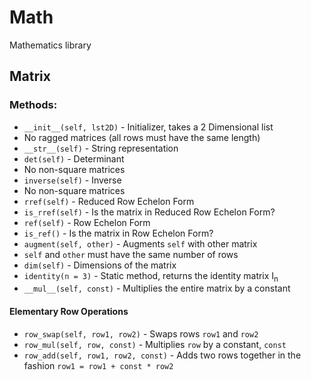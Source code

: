 # Math
Mathematics library
## Matrix
### Methods:
+ `__init__(self, lst2D)` - Initializer, takes a 2 Dimensional list
 + No ragged matrices (all rows must have the same length)
+ `__str__(self)` - String representation
+ `det(self)` - Determinant
 + No non-square matrices
+ `inverse(self)` - Inverse
 + No non-square matrices
+ `rref(self)` - Reduced Row Echelon Form
+ `is_rref(self)` - Is the matrix in Reduced Row Echelon Form?
+ `ref(self)` - Row Echelon Form
+ `is_ref()` - Is the matrix in Row Echelon Form?
+ `augment(self, other)` - Augments `self` with other matrix
 + `self` and `other` must have the same number of rows
+ `dim(self)` - Dimensions of the matrix
+ `identity(n = 3)` - Static method, returns the identity matrix I<sub>n</sub>
+ `__mul__(self, const)` - Multiplies the entire matrix by a constant
#### Elementary Row Operations
+ `row_swap(self, row1, row2)` - Swaps rows `row1` and `row2`
+ `row_mul(self, row, const)` - Multiplies `row` by a constant, `const`
+ `row_add(self, row1, row2, const)` - Adds two rows together in the fashion `row1 = row1 + const * row2`
